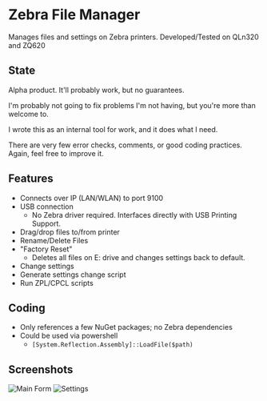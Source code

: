 # Zebra File Manager
Manages files and settings on Zebra printers. Developed/Tested on QLn320 and ZQ620

## State ##
Alpha product. It'll probably work, but no guarantees.

I'm probably not going to fix problems I'm not having, but you're more than welcome to.

I wrote this as an internal tool for work, and it does what I need.

There are very few error checks, comments, or good coding practices. Again, feel free to improve it.

## Features ##
- Connects over IP (LAN/WLAN) to port 9100
- USB connection
  - No Zebra driver required. Interfaces directly with USB Printing Support.
- Drag/drop files to/from printer
- Rename/Delete Files
- "Factory Reset"
  - Deletes all files on E: drive and changes settings back to default.
- Change settings
- Generate settings change script
- Run ZPL/CPCL scripts

## Coding ##
- Only references a few NuGet packages; no Zebra dependencies
- Could be used via powershell
  - `[System.Reflection.Assembly]::LoadFile($path)`

## Screenshots ##
![Main Form](/../screenshots/MainForm.png?raw=true "Main Form")
![Settings](/../screenshots/Settings.png?raw=true "Settings")

